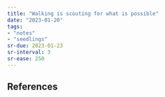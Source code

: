 ```yaml
---
title: "Walking is scouting for what is possible"
date: "2023-01-20"
tags:
- "notes"
- "seedlings"
sr-due: 2023-01-23
sr-interval: 3
sr-ease: 250
---
```




## References